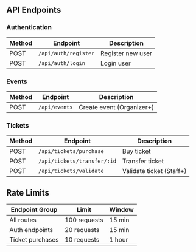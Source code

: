 ## **API Endpoints**

### Authentication

| Method | Endpoint             | Description       |
| ------ | -------------------- | ----------------- |
| POST   | `/api/auth/register` | Register new user |
| POST   | `/api/auth/login`    | Login user        |

### Events

| Method | Endpoint      | Description               |
| ------ | ------------- | ------------------------- |
| POST   | `/api/events` | Create event (Organizer+) |

### Tickets

| Method | Endpoint                    | Description              |
| ------ | --------------------------- | ------------------------ |
| POST   | `/api/tickets/purchase`     | Buy ticket               |
| POST   | `/api/tickets/transfer/:id` | Transfer ticket          |
| POST   | `/api/tickets/validate`     | Validate ticket (Staff+) |

## Rate Limits

| Endpoint Group   | Limit        | Window |
| ---------------- | ------------ | ------ |
| All routes       | 100 requests | 15 min |
| Auth endpoints   | 20 requests  | 15 min |
| Ticket purchases | 10 requests  | 1 hour |
